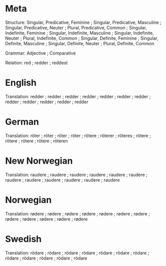 Meta
====

Structure: Singular, Predicative, Feminine ; Singular, Predicative, Masculine ; Singular, Predicative, Neuter ; Plural, Predicative, Common ;
           Singular, Indefinite, Feminine  ; Singular, Indefinite, Masculine  ; Singular, Indefinite, Neuter  ; Plural, Indefinite, Common  ;
           Singular, Definite, Feminine    ; Singular, Definite, Masculine    ; Singular, Definite, Neuter    ; Plural, Definite, Common

Grammar:   Adjective ; Comparative

Relation:  red ; redder ; reddest



English
=======

Translation: redder ; redder ; redder ; redder ;
             redder ; redder ; redder ; redder ;
             redder ; redder ; redder ; redder



German
======

Translation: röter  ; röter   ; röter   ; röter   ;
             rötere ; röterer ; röteres ; rötere  ;
             rötere ; rötere  ; rötere  ; röteren



New Norwegian
=============

Translation: raudere ; raudere ; raudere ; raudere ;
             raudere ; raudere ; raudere ; raudere ;
             raudere ; raudere ; raudere ; raudere



Norwegian
=========

Translation: rødere ; rødere ; rødere ; rødere ;
             rødere ; rødere ; rødere ; rødere ;
             rødere ; rødere ; rødere ; rødere



Swedish
=======

Translation: rödare ; rödare ; rödare ; rödare ;
             rödare ; rödare ; rödare ; rödare ;
             rödare ; rödare ; rödare ; rödare
